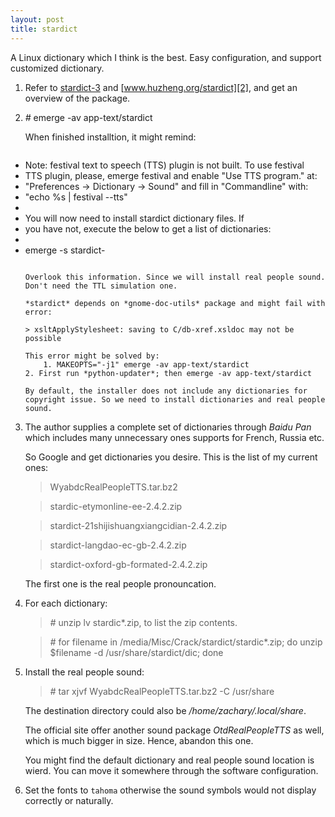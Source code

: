 ```yaml
---
layout: post
title: stardict
---
```

A Linux dictionary which I think is the best. Easy configuration, and support customized dictionary.

1. Refer to [stardict-3][1] and [www.huzheng.org/stardict][2], and get an overview of the package.
2. _#_ emerge -av app-text/stardict

    When finished installtion, it might remind:

    ```
* Note: festival text to speech (TTS) plugin is not built. To use festival
* TTS plugin, please, emerge festival and enable "Use TTS program." at:
* "Preferences -> Dictionary -> Sound" and fill in "Commandline" with:
* "echo %s | festival --tts"
* 
* You will now need to install stardict dictionary files. If
* you have not, execute the below to get a list of dictionaries:
* 
*   emerge -s stardict-
    ```

    Overlook this information. Since we will install real people sound. Don't need the TTL simulation one.

    *stardict* depends on *gnome-doc-utils* package and might fail with error:

    > xsltApplyStylesheet: saving to C/db-xref.xsldoc may not be possible

    This error might be solved by:
        1. MAKEOPTS="-j1" emerge -av app-text/stardict
	2. First run *python-updater*; then emerge -av app-text/stardict

    By default, the installer does not include any dictionaries for copyright issue. So we need to install dictionaries and real people sound.

3. The author supplies a complete set of dictionaries through *Baidu Pan* which includes many unnecessary ones supports for French, Russia etc.

    So Google and get dictionaries you desire. This is the list of my current ones:

    >WyabdcRealPeopleTTS.tar.bz2
    
    >stardic-etymonline-ee-2.4.2.zip

    >stardict-21shijishuangxiangcidian-2.4.2.zip

    >stardict-langdao-ec-gb-2.4.2.zip

    >stardict-oxford-gb-formated-2.4.2.zip

    The first one is the real people pronouncation.
4. For each dictionary:

    >_#_ unzip lv stardic*.zip, to list the zip contents.
    
    >_#_ for filename in /media/Misc/Crack/stardict/stardic*.zip; do unzip $filename -d /usr/share/stardict/dic; done
5. Install the real people sound:

    >_#_ tar xjvf WyabdcRealPeopleTTS.tar.bz2 -C /usr/share

    The destination directory could also be */home/zachary/.local/share*.

    The official site offer another sound package *OtdRealPeopleTTS* as well, which is much bigger in size. Hence, abandon this one.

    You might find the default dictionary and real people sound location is wierd. You can move it somewhere through the software configuration.
6. Set the fonts to `tahoma` otherwise the sound symbols would not display correctly or naturally.

[1]:https://code.google.com/p/stardict-3/
[2]:http://www.huzheng.org/stardict/
